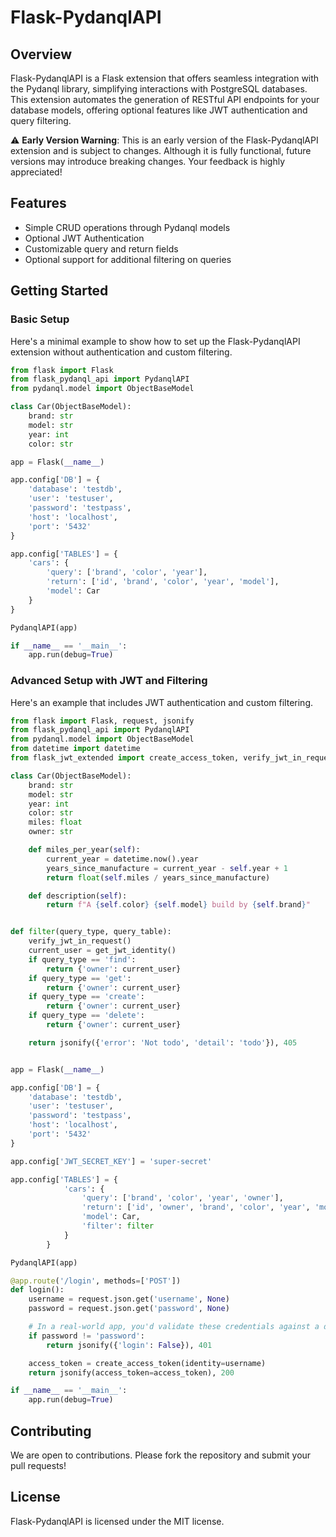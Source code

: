
# Flask-PydanqlAPI

## Overview

Flask-PydanqlAPI is a Flask extension that offers seamless integration with the Pydanql library, simplifying interactions with PostgreSQL databases. This extension automates the generation of RESTful API endpoints for your database models, offering optional features like JWT authentication and query filtering.

⚠️ **Early Version Warning**: This is an early version of the Flask-PydanqlAPI extension and is subject to changes. Although it is fully functional, future versions may introduce breaking changes. Your feedback is highly appreciated!

## Features

- Simple CRUD operations through Pydanql models
- Optional JWT Authentication
- Customizable query and return fields
- Optional support for additional filtering on queries

## Getting Started

### Basic Setup

Here's a minimal example to show how to set up the Flask-PydanqlAPI extension without authentication and custom filtering.

```python
from flask import Flask
from flask_pydanql_api import PydanqlAPI
from pydanql.model import ObjectBaseModel

class Car(ObjectBaseModel):
    brand: str
    model: str
    year: int
    color: str

app = Flask(__name__)

app.config['DB'] = {
    'database': 'testdb',
    'user': 'testuser',
    'password': 'testpass',
    'host': 'localhost',
    'port': '5432'
}

app.config['TABLES'] = {
    'cars': {
        'query': ['brand', 'color', 'year'],
        'return': ['id', 'brand', 'color', 'year', 'model'],
        'model': Car
    }
}

PydanqlAPI(app)

if __name__ == '__main__':
    app.run(debug=True)
```

### Advanced Setup with JWT and Filtering

Here's an example that includes JWT authentication and custom filtering.

```python
from flask import Flask, request, jsonify
from flask_pydanql_api import PydanqlAPI
from pydanql.model import ObjectBaseModel
from datetime import datetime
from flask_jwt_extended import create_access_token, verify_jwt_in_request, get_jwt_identity

class Car(ObjectBaseModel):
    brand: str
    model: str
    year: int
    color: str
    miles: float
    owner: str

    def miles_per_year(self):
        current_year = datetime.now().year
        years_since_manufacture = current_year - self.year + 1
        return float(self.miles / years_since_manufacture)

    def description(self):
        return f"A {self.color} {self.model} build by {self.brand}"


def filter(query_type, query_table):
    verify_jwt_in_request()
    current_user = get_jwt_identity()
    if query_type == 'find':
        return {'owner': current_user}
    if query_type == 'get':
        return {'owner': current_user}
    if query_type == 'create':
        return {'owner': current_user}
    if query_type == 'delete':
        return {'owner': current_user}

    return jsonify({'error': 'Not todo', 'detail': 'todo'}), 405


app = Flask(__name__)

app.config['DB'] = {
    'database': 'testdb',
    'user': 'testuser',
    'password': 'testpass',
    'host': 'localhost',
    'port': '5432'
}

app.config['JWT_SECRET_KEY'] = 'super-secret'

app.config['TABLES'] = {
            'cars': {
                'query': ['brand', 'color', 'year', 'owner'],
                'return': ['id', 'owner', 'brand', 'color', 'year', 'model', 'slug', 'miles_per_year', 'description'],
                'model': Car,
                'filter': filter
            }
        }

PydanqlAPI(app)

@app.route('/login', methods=['POST'])
def login():
    username = request.json.get('username', None)
    password = request.json.get('password', None)

    # In a real-world app, you'd validate these credentials against a database
    if password != 'password':
        return jsonify({'login': False}), 401

    access_token = create_access_token(identity=username)
    return jsonify(access_token=access_token), 200

if __name__ == '__main__':
    app.run(debug=True)

```

## Contributing

We are open to contributions. Please fork the repository and submit your pull requests!

## License

Flask-PydanqlAPI is licensed under the MIT license.
